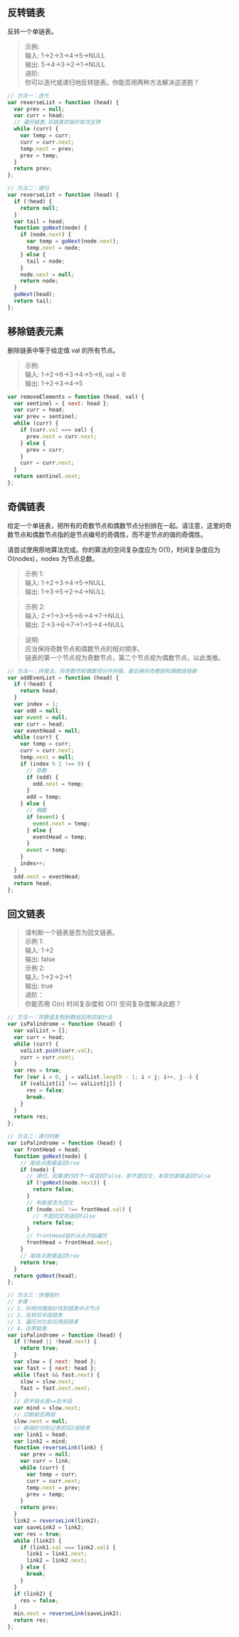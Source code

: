 ## 反转链表

反转一个单链表。

> 示例:  
> 输入: 1->2->3->4->5->NULL  
> 输出: 5->4->3->2->1->NULL  
> 进阶:  
> 你可以迭代或递归地反转链表。你能否用两种方法解决这道题？

```js
// 方法一：迭代
var reverseList = function (head) {
  var prev = null;
  var curr = head;
  // 遍历链表,将链表的指针依次反转
  while (curr) {
    var temp = curr;
    curr = curr.next;
    temp.next = prev;
    prev = temp;
  }
  return prev;
};
```

```js
// 方法二：递归
var reverseList = function (head) {
  if (!head) {
    return null;
  }
  var tail = head;
  function goNext(node) {
    if (node.next) {
      var temp = goNext(node.next);
      temp.next = node;
    } else {
      tail = node;
    }
    node.next = null;
    return node;
  }
  goNext(head);
  return tail;
};
```

## 移除链表元素

删除链表中等于给定值 val 的所有节点。

> 示例:  
> 输入: 1->2->6->3->4->5->6, val = 6  
> 输出: 1->2->3->4->5

```js
var removeElements = function (head, val) {
  var sentinel = { next: head };
  var curr = head;
  var prev = sentinel;
  while (curr) {
    if (curr.val === val) {
      prev.next = curr.next;
    } else {
      prev = curr;
    }
    curr = curr.next;
  }
  return sentinel.next;
};
```

## 奇偶链表

给定一个单链表，把所有的奇数节点和偶数节点分别排在一起。请注意，这里的奇数节点和偶数节点指的是节点编号的奇偶性，而不是节点的值的奇偶性。

请尝试使用原地算法完成。你的算法的空间复杂度应为 O(1)，时间复杂度应为 O(nodes)，nodes 为节点总数。

> 示例 1:  
> 输入: 1->2->3->4->5->NULL  
> 输出: 1->3->5->2->4->NULL

> 示例 2:  
> 输入: 2->1->3->5->6->4->7->NULL  
> 输出: 2->3->6->7->1->5->4->NULL

> 说明:  
> 应当保持奇数节点和偶数节点的相对顺序。  
> 链表的第一个节点视为奇数节点，第二个节点视为偶数节点，以此类推。

```js
// 方法一：拼接法，将奇数项和偶数项分开拼接，最后再将奇数链和偶数链链接
var oddEvenList = function (head) {
  if (!head) {
    return head;
  }
  var index = 1;
  var odd = null;
  var event = null;
  var curr = head;
  var eventHead = null;
  while (curr) {
    var temp = curr;
    curr = curr.next;
    temp.next = null;
    if (index % 2 !== 0) {
      // 奇数
      if (odd) {
        odd.next = temp;
      }
      odd = temp;
    } else {
      // 偶数
      if (event) {
        event.next = temp;
      } else {
        eventHead = temp;
      }
      event = temp;
    }
    index++;
  }
  odd.next = eventHead;
  return head;
};
```

## 回文链表

> 请判断一个链表是否为回文链表。  
> 示例 1:  
> 输入: 1->2  
> 输出: false  
> 示例 2:  
> 输入: 1->2->2->1  
> 输出: true  
> 进阶：  
> 你能否用 O(n) 时间复杂度和 O(1) 空间复杂度解决此题？

```js
// 方法一：将数值复制到数组后用双指针法
var isPalindrome = function (head) {
  var valList = [];
  var curr = head;
  while (curr) {
    valList.push(curr.val);
    curr = curr.next;
  }
  var res = true;
  for (var i = 0, j = valList.length - 1; i < j; i++, j--) {
    if (valList[i] !== valList[j]) {
      res = false;
      break;
    }
  }
  return res;
};
```

```js
// 方法二：递归判断
var isPalindrome = function (head) {
  var frontHead = head;
  function goNext(node) {
    // 尾结点直接返回true
    if (node) {
      // 递归，如果递归的下一层返回false，即不是回文，本层也直接返回false
      if (!goNext(node.next)) {
        return false;
      }
      // 判断是否为回文
      if (node.val !== frontHead.val) {
        // 不是回文则返回false
        return false;
      }
      // frontHead指针从头开始遍历
      frontHead = frontHead.next;
    }
    // 尾结点直接返回true
    return true;
  }
  return goNext(head);
};
```

```js
// 方法三：快慢指针
// 步骤：
// 1、利用快慢指针找到链表中点节点
// 2、反转后半段链表
// 3、遍历对比前后两段链表
// 4、还原链表
var isPalindrome = function (head) {
  if (!head || !head.next) {
    return true;
  }
  var slow = { next: head };
  var fast = { next: head };
  while (fast && fast.next) {
    slow = slow.next;
    fast = fast.next.next;
  }
  // 前半段长度>=后半段
  var mind = slow.next;
  // 切断前后两段
  slow.next = null;
  // 新指针分别记录前后2段链表
  var link1 = head;
  var link2 = mind;
  function reverseLink(link) {
    var prev = null;
    var curr = link;
    while (curr) {
      var temp = curr;
      curr = curr.next;
      temp.next = prev;
      prev = temp;
    }
    return prev;
  }
  link2 = reverseLink(link2);
  var saveLink2 = link2;
  var res = true;
  while (link2) {
    if (link1.val === link2.val) {
      link1 = link1.next;
      link2 = link2.next;
    } else {
      break;
    }
  }
  if (link2) {
    res = false;
  }
  min.next = reverseLink(saveLink2);
  return res;
};
```
